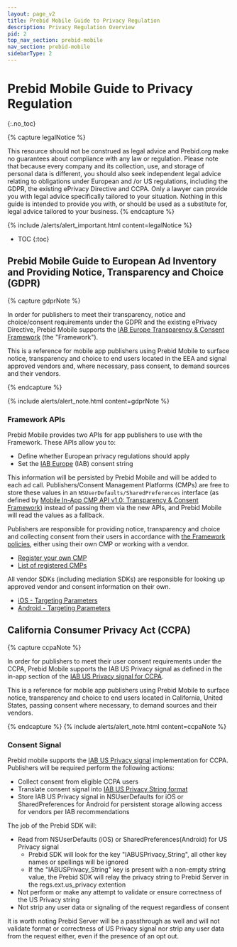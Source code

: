 ```yaml
---
layout: page_v2
title: Prebid Mobile Guide to Privacy Regulation
description: Privacy Regulation Overview
pid: 2
top_nav_section: prebid-mobile
nav_section: prebid-mobile
sidebarType: 2
---
```


# Prebid Mobile Guide to Privacy Regulation

{:.no_toc}

{% capture legalNotice %}

  This resource should not be construed as legal advice and Prebid.org make no guarantees about compliance with any law or regulation.  Please note that because every company and its collection, use, and storage of personal data is different, you should also seek independent legal advice relating to obligations under European and /or US regulations, including the GDPR, the existing ePrivacy Directive and CCPA. Only a lawyer can provide you with legal advice specifically tailored to your situation. Nothing in this guide is intended to provide you with, or should be used as a substitute for, legal advice tailored to your business.
  {% endcapture %}

{% include /alerts/alert_important.html content=legalNotice %}

* TOC
{:toc}

## Prebid Mobile Guide to European Ad Inventory and Providing Notice, Transparency and Choice (GDPR)

{% capture gdprNote %}

  In order for publishers to meet their transparency, notice and choice/consent requirements under the GDPR and the existing ePrivacy Directive, Prebid Mobile supports the [IAB Europe Transparency & Consent Framework](https://www.iab.com/topics/consumer-privacy/gdpr/) (the "Framework").  

  This is a reference for mobile app publishers using Prebid Mobile to surface notice, transparency and choice to end users located in the EEA and signal approved vendors and, where necessary, pass consent, to demand sources and their vendors.  


{% endcapture %}

{% include alerts/alert_note.html content=gdprNote %}

### Framework APIs

Prebid Mobile provides two APIs for app publishers to use with the Framework. These APIs allow you to:

-   Define whether European privacy regulations should apply
-   Set the [IAB Europe](https://www.iabeurope.eu/) (IAB) consent string

This information will be persisted by Prebid Mobile and will be added to each ad call. Publishers/Consent Management Platforms (CMPs) are free to store these values in an `NSUserDefaults/SharedPreferences` interface (as defined by [Mobile In-App CMP API v1.0: Transparency & Consent Framework](https://github.com/InteractiveAdvertisingBureau/GDPR-Transparency-and-Consent-Framework/blob/master/Mobile%20In-App%20Consent%20APIs%20v1.0%20Final.md)) instead of passing them via the new APIs, and Prebid Mobile will read the values as a fallback.

Publishers are responsible for providing notice, transparency and choice and collecting consent from their users in accordance with [the Framework policies](http://advertisingconsent.eu/), either using their own CMP or working with a vendor.

-   [Register your own CMP](https://register.consensu.org/CMP)
-   [List of registered CMPs](https://advertisingconsent.eu/cmp-list/)

All vendor SDKs (including mediation SDKs) are responsible for looking up approved vendor and consent information on their own.

-   [iOS - Targeting Parameters](/prebid-mobile/pbm-api/ios/pbm-targeting-ios.html)
-   [Android - Targeting Parameters](/prebid-mobile/pbm-api/android/pbm-targeting-params-android.html)


## California Consumer Privacy Act (CCPA)

{% capture ccpaNote %}

  In order for publishers to meet their user consent requirements under the CCPA, Prebid Mobile supports the IAB US Privacy signal as defined in the in-app section of the [IAB US Privacy signal for CCPA](https://iabtechlab.com/wp-content/uploads/2019/11/US-Privacy-USER-SIGNAL-API-SPEC-v1.0.pdf).  

  This is a reference for mobile app publishers using Prebid Mobile to surface notice, transparency and choice to end users located in California, United States, passing consent where necessary, to demand sources and their vendors.    

{% endcapture %}
{% include alerts/alert_note.html content=ccpaNote %}


### Consent Signal

Prebid mobile supports the [IAB US Privacy signal](https://iabtechlab.com/wp-content/uploads/2019/11/US-Privacy-USER-SIGNAL-API-SPEC-v1.0.pdf) implementation for CCPA. Publishers will be required perform the following actions:
- Collect consent from eligible CCPA users
- Translate consent signal into [IAB US Privacy String format](https://iabtechlab.com/wp-content/uploads/2019/11/U.S.-Privacy-String-v1.0-IAB-Tech-Lab.pdf)
- Store IAB US Privacy signal in NSUserDefaults for iOS or SharedPreferences for Android for persistent storage allowing access for vendors per IAB recommendations

The job of the Prebid SDK will:
- Read from NSUserDefaults (iOS) or SharedPreferences(Android) for US Privacy signal
	- Prebid SDK will look for the key "IABUSPrivacy_String", all other key names or spellings will be ignored
	- If the "IABUSPrivacy_String" key is present with a non-empty string value, the Prebid SDK will relay the privacy string to Prebid Server in the regs.ext.us_privacy extention
- Not perform or make any attempt to validate or ensure correctness of the US Privacy string
- Not strip any user data or signaling of the request regardless of consent


It is worth noting Prebid Server will be a passthrough as well and will not validate format or correctness of US Privacy signal nor strip any user data from the request either, even if the presence of an opt out.
